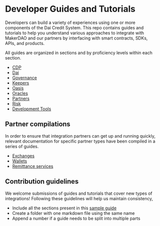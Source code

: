 # Developer Guides and Tutorials

Developers can build a variety of experiences using one or more components of the Dai Credit System. This repo contains guides and tutorials to help you understand various approaches to integrate with MakerDAO and our partners by interfacing with smart contracts, SDKs, APIs, and products.

All guides are organized in sections and by proficiency levels within each section.

* [CDP](cdp/)
* [Dai](dai/)
* [Governance](governance/)
* [Keepers](keepers/)
* [Oasis](oasis/)
* [Oracles](oracles/)
* [Partners](partners/)
* [Risk](risk/)
* [Development Tools](tools/)

## Partner compilations
In order to ensure that integration partners can get up and running quickly, relevant documentation for specific partner types have been compiled in a series of guides.

* [Exchanges](exchanges/)
* [Wallets](wallets/)
* [Remittance services](remittance/)

## Contribution guidelines

We welcome submissions of guides and tutorials that cover new types of integrations! Following these guidelines will help us maintain consistency,

* Include all the sections present in this [sample guide](/sample/sample-guide-01/sample-guide-01.md)  
* Create a folder with one markdown file using the same name
* Append a number if a guide needs to be split into multiple parts
